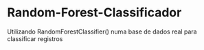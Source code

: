 # Random-Forest-Classificador
Utilizando RandomForestClassifier() numa base de dados real para classificar registros
